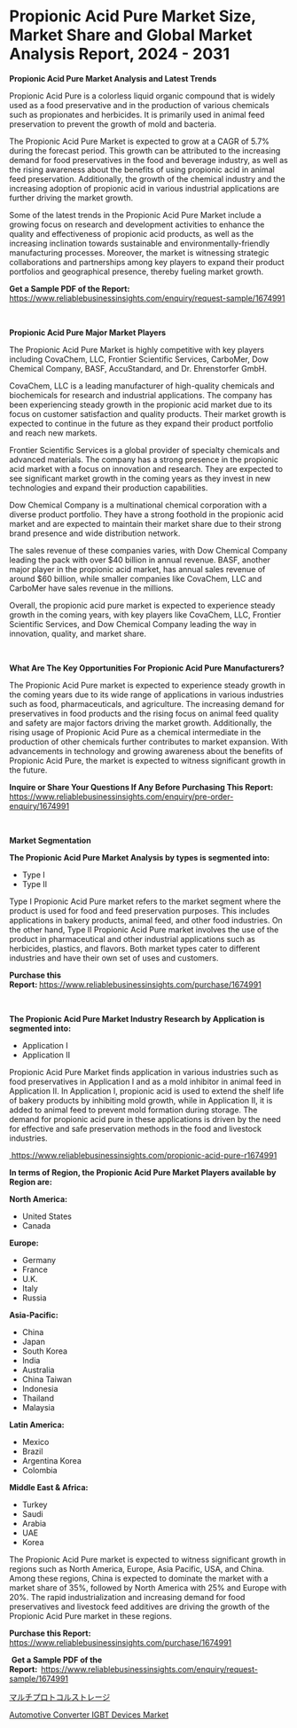 <p><h1>Propionic Acid Pure Market Size, Market Share and Global Market Analysis Report, 2024 - 2031</h1></p><p><strong>Propionic Acid Pure Market Analysis and Latest Trends</strong></p>
<p><p>Propionic Acid Pure is a colorless liquid organic compound that is widely used as a food preservative and in the production of various chemicals such as propionates and herbicides. It is primarily used in animal feed preservation to prevent the growth of mold and bacteria.</p><p>The Propionic Acid Pure Market is expected to grow at a CAGR of 5.7% during the forecast period. This growth can be attributed to the increasing demand for food preservatives in the food and beverage industry, as well as the rising awareness about the benefits of using propionic acid in animal feed preservation. Additionally, the growth of the chemical industry and the increasing adoption of propionic acid in various industrial applications are further driving the market growth.</p><p>Some of the latest trends in the Propionic Acid Pure Market include a growing focus on research and development activities to enhance the quality and effectiveness of propionic acid products, as well as the increasing inclination towards sustainable and environmentally-friendly manufacturing processes. Moreover, the market is witnessing strategic collaborations and partnerships among key players to expand their product portfolios and geographical presence, thereby fueling market growth.</p></p>
<p><strong>Get a Sample PDF of the Report:&nbsp;</strong> <a href="https://www.reliablebusinessinsights.com/enquiry/request-sample/1674991">https://www.reliablebusinessinsights.com/enquiry/request-sample/1674991</a></p>
<p>&nbsp;</p>
<p><strong>Propionic Acid Pure Major Market Players</strong></p>
<p><p>The Propionic Acid Pure Market is highly competitive with key players including CovaChem, LLC, Frontier Scientific Services, CarboMer, Dow Chemical Company, BASF, AccuStandard, and Dr. Ehrenstorfer GmbH. </p><p>CovaChem, LLC is a leading manufacturer of high-quality chemicals and biochemicals for research and industrial applications. The company has been experiencing steady growth in the propionic acid market due to its focus on customer satisfaction and quality products. Their market growth is expected to continue in the future as they expand their product portfolio and reach new markets.</p><p>Frontier Scientific Services is a global provider of specialty chemicals and advanced materials. The company has a strong presence in the propionic acid market with a focus on innovation and research. They are expected to see significant market growth in the coming years as they invest in new technologies and expand their production capabilities.</p><p>Dow Chemical Company is a multinational chemical corporation with a diverse product portfolio. They have a strong foothold in the propionic acid market and are expected to maintain their market share due to their strong brand presence and wide distribution network.</p><p>The sales revenue of these companies varies, with Dow Chemical Company leading the pack with over $40 billion in annual revenue. BASF, another major player in the propionic acid market, has annual sales revenue of around $60 billion, while smaller companies like CovaChem, LLC and CarboMer have sales revenue in the millions.</p><p>Overall, the propionic acid pure market is expected to experience steady growth in the coming years, with key players like CovaChem, LLC, Frontier Scientific Services, and Dow Chemical Company leading the way in innovation, quality, and market share.</p></p>
<p>&nbsp;</p>
<p><strong>What Are The Key Opportunities For Propionic Acid Pure Manufacturers?</strong></p>
<p><p>The Propionic Acid Pure market is expected to experience steady growth in the coming years due to its wide range of applications in various industries such as food, pharmaceuticals, and agriculture. The increasing demand for preservatives in food products and the rising focus on animal feed quality and safety are major factors driving the market growth. Additionally, the rising usage of Propionic Acid Pure as a chemical intermediate in the production of other chemicals further contributes to market expansion. With advancements in technology and growing awareness about the benefits of Propionic Acid Pure, the market is expected to witness significant growth in the future.</p></p>
<p><strong>Inquire or Share Your Questions If Any Before Purchasing This Report:</strong> <a href="https://www.reliablebusinessinsights.com/enquiry/pre-order-enquiry/1674991">https://www.reliablebusinessinsights.com/enquiry/pre-order-enquiry/1674991</a></p>
<p>&nbsp;</p>
<p><strong>Market Segmentation</strong></p>
<p><strong>The Propionic Acid Pure Market Analysis by types is segmented into:</strong></p>
<p><ul><li>Type I</li><li>Type II</li></ul></p>
<p><p>Type I Propionic Acid Pure market refers to the market segment where the product is used for food and feed preservation purposes. This includes applications in bakery products, animal feed, and other food industries. On the other hand, Type II Propionic Acid Pure market involves the use of the product in pharmaceutical and other industrial applications such as herbicides, plastics, and flavors. Both market types cater to different industries and have their own set of uses and customers.</p></p>
<p><strong>Purchase this Report:&nbsp;</strong><a href="https://www.reliablebusinessinsights.com/purchase/1674991">https://www.reliablebusinessinsights.com/purchase/1674991</a></p>
<p>&nbsp;</p>
<p><strong>The Propionic Acid Pure Market Industry Research by Application is segmented into:</strong></p>
<p><ul><li>Application I</li><li>Application II</li></ul></p>
<p><p>Propionic Acid Pure Market finds application in various industries such as food preservatives in Application I and as a mold inhibitor in animal feed in Application II. In Application I, propionic acid is used to extend the shelf life of bakery products by inhibiting mold growth, while in Application II, it is added to animal feed to prevent mold formation during storage. The demand for propionic acid pure in these applications is driven by the need for effective and safe preservation methods in the food and livestock industries.</p></p>
<p><a href="https://www.reliablebusinessinsights.com/propionic-acid-pure-r1674991">&nbsp;https://www.reliablebusinessinsights.com/propionic-acid-pure-r1674991</a></p>
<p><strong>In terms of Region, the Propionic Acid Pure Market Players available by Region are:</strong></p>
<p>
    <p> <strong> North America: </strong>
        <ul>
            <li>United States</li>
            <li>Canada</li>
        </ul>
        </p> 
    <p> <strong> Europe: </strong>
        <ul>
            <li>Germany</li>
            <li>France</li>
            <li>U.K.</li>
            <li>Italy</li>
            <li>Russia</li>
        </ul>
        </p> 
    <p> <strong> Asia-Pacific: </strong>
        <ul>
            <li>China</li>
            <li>Japan</li>
            <li>South Korea</li>
            <li>India</li>
            <li>Australia</li>
            <li>China Taiwan</li>
            <li>Indonesia</li>
            <li>Thailand</li>
            <li>Malaysia</li>
        </ul>
        </p> 
    <p> <strong> Latin America: </strong>
        <ul>
            <li>Mexico</li>
            <li>Brazil</li>
            <li>Argentina Korea</li>
            <li>Colombia</li>
        </ul>
        </p> 
    <p> <strong> Middle East & Africa: </strong>
        <ul>
            <li>Turkey</li>
            <li>Saudi</li>
            <li>Arabia</li>
            <li>UAE</li>
            <li>Korea</li>
        </ul>
    </p>
    </p>
<p><p>The Propionic Acid Pure market is expected to witness significant growth in regions such as North America, Europe, Asia Pacific, USA, and China. Among these regions, China is expected to dominate the market with a market share of 35%, followed by North America with 25% and Europe with 20%. The rapid industrialization and increasing demand for food preservatives and livestock feed additives are driving the growth of the Propionic Acid Pure market in these regions.</p></p>
<p><strong>Purchase this Report: </strong><a href="https://www.reliablebusinessinsights.com/purchase/1674991">https://www.reliablebusinessinsights.com/purchase/1674991</a></p>
<p>&nbsp;<strong>Get a Sample PDF of the Report:&nbsp;&nbsp;</strong><a href="https://www.reliablebusinessinsights.com/enquiry/request-sample/1674991">https://www.reliablebusinessinsights.com/enquiry/request-sample/1674991</a></p>
<p><strong></strong></p>
<p><p><a href="https://github.com/sghwr779811674/Market-Research-Report-List-3/blob/main/7910660182377.md">マルチプロトコルストレージ</a></p><p><a href="https://github.com/wesleyGaylordjks/Market-Research-Report-List-1/blob/main/automotive-converter-igbt-devices-market.md">Automotive Converter IGBT Devices Market</a></p></p>